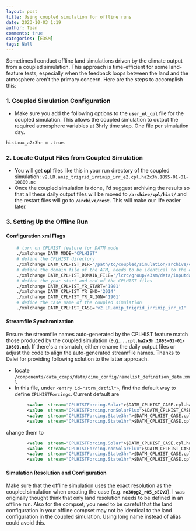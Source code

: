 ```yaml
---
layout: post
title: Using coupled simulation for offline runs
date: 2023-10-03 1:19
author: Tian
comments: true
categories: [E3SM]
tags: Null
---
```

Sometimes I conduct offline land simulations driven by the climate output from a coupled simulation. This approach is time-efficient for some land-feature tests, especially when the feedback loops between the land and the atmosphere aren't the primary concern. Here are the steps to accomplish this:

### 1. Coupled Simulation Configuration
- Make sure you add the following options to the **`user_nl_cpl`** file for the coupled simulation. This allows the coupled simulation to output the required atmosphere variables at 3hrly time step. One file per simulation day.
``` bash
histaux_a2x3hr = .true.
```
### 2. Locate Output Files from Coupled Simulation
- You will get **cpl** files like this in your run directory of the coupled simulation: 
`v2.LR.amip_trigrid_irrimip_irr_e2.cpl.ha2x3h.1895-01-01-10800.nc`
- Once the coupled simulation is done, I'd suggest archiving the results so that all these daily output files will be moved to **`/archive/cpl/hist/`** and the restart files will go to **`/archive/rest`**. This will make our life easier later.

### 3. Setting Up the Offline Run
#### Configuration xml Flags
```bash
    # turn on CPLHIST feature for DATM mode
    ./xmlchange DATM_MODE="CPLHIST"
    # define the CPLHIST directory
    ./xmlchange DATM_CPLHIST_DIR='/path/to/coupled/simulation/archive/cpl/hist/'
    # define the domain file of the ATM, needs to be identical to the one used in the coupled model
    ./xmlchange DATM_CPLHIST_DOMAIN_FILE='/lcrc/group/e3sm/data/inputdata/share/domains/domain.lnd.ne30pg2_oEC60to30v3.200220.nc'
    # define the year start and end of the CPLHIST files
    ./xmlchange DATM_CPLHIST_YR_START='1901'
    ./xmlchange DATM_CPLHIST_YR_END='2014'
    ./xmlchange DATM_CPLHIST_YR_ALIGN='1901'
    # define the case name of the coupled simulation
    ./xmlchange DATM_CPLHIST_CASE='v2.LR.amip_trigrid_irrimip_irr_e1'
``` 
#### Streamfile Synchronization
Ensure the streamfile names auto-generated by the CPLHIST feature match those produced by the coupled simulation (e.g.**`...cpl.ha2x3h.1895-01-01-10800.nc`**). If there's a mismatch, either rename the daily output files or adjust the code to align the auto-generated streamfile names. Thanks to Dalei for providing following solution to the latter approach.

- locate `/components/data_comps/datm/cime_config/namelist_definition_datm.xml`
- In this file, under `<entry id="strm_datfil">`, find the default way to define `CPLHISTForcings`. Current default are
```xml
        <value  stream="CPLHISTForcing.Solar">$DATM_CPLHIST_CASE.cpl.ha2x1hi.%ym.nc</value>
        <value  stream="CPLHISTForcing.nonSolarFlux">$DATM_CPLHIST_CASE.cpl.ha2x3h.%ym.nc</value>
        <value  stream="CPLHISTForcing.State3hr">$DATM_CPLHIST_CASE.cpl.ha2x3h.%ym.nc</value>
        <value  stream="CPLHISTForcing.State1hr">$DATM_CPLHIST_CASE.cpl.ha2x1h.%ym.nc</value>
```
change them to
```xml
        <value  stream="CPLHISTForcing.Solar">$DATM_CPLHIST_CASE.cpl.ha2x3h.%ymd-10800.nc</value>
        <value  stream="CPLHISTForcing.nonSolarFlux">$DATM_CPLHIST_CASE.cpl.ha2x3h.%ymd-10800.nc</value>
        <value  stream="CPLHISTForcing.State3hr">$DATM_CPLHIST_CASE.cpl.ha2x3h.%ymd-10800.nc</value>
        <value  stream="CPLHISTForcing.State1hr">$DATM_CPLHIST_CASE.cpl.ha2x3h.%ymd-10800.nc</value>
```
#### Simulation Resolution and Configuration
Make sure that the offline simulation uses the exact resolution as the coupled simulation when creating the case (e.g. **`ne30pg2_r05_oECv3`**). I was originally thought think that only land resolution needs to be defined in an offline run. Also for the compset, you need to be careful that the land configuration in your offline compset may not be identical to the land configuration in the coupled simulation. Using long name instead of alias could avoid this.  